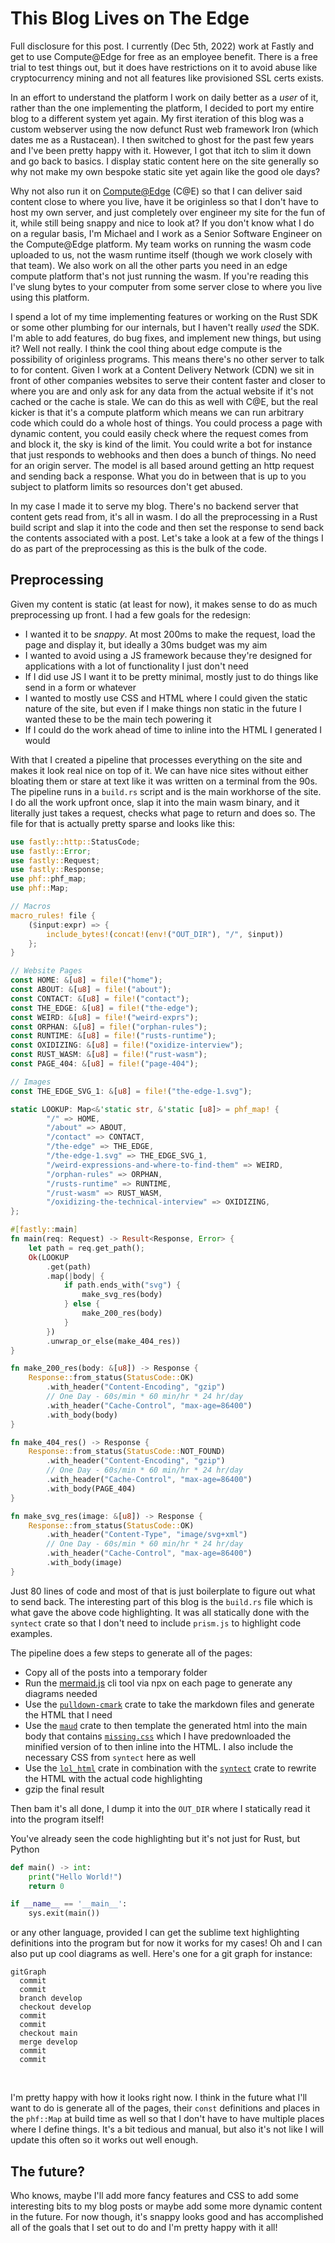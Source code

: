 # This Blog Lives on The Edge

Full disclosure for this post. I currently (Dec 5th, 2022) work at Fastly and
get to use Compute@Edge for free as an employee benefit. There is a free trial
to test things out, but it does have restrictions on it to avoid abuse like
cryptocurrency mining and not all features like provisioned SSL certs exists.

In an effort to understand the platform I work on daily better as a *user* of
it, rather than the one implementing the platform, I decided to port my entire
blog to a different system yet again. My first iteration of this blog was a
custom webserver using the now defunct Rust web framework Iron (which dates me as
a Rustacean). I then switched to ghost for the past few years and I've been
pretty happy with it. However, I got that itch to slim it down and go back to
basics. I display static content here on the site generally so why not make my
own bespoke static site yet again like the good ole days?

Why not also run it on
[Compute@Edge](https://www.fastly.com/products/edge-compute) (C@E) so that I can
deliver said content close to where you live, have it be originless so that I
don't have to host my own server, and just completely over engineer my site for
the fun of it, while still being snappy and nice to look at? If you don't know
what I do on a regular basis, I'm Michael and I work as a Senior Software
Engineer on the Compute@Edge platform. My team works on running the wasm code
uploaded to us, not the wasm runtime itself (though we work closely with that
team). We also work on all the other parts you need in an edge compute platform
that's not just running the wasm. If you're reading this I've slung bytes to
your computer from some server close to where you live using this platform.

I spend a lot of my time implementing features or working on the Rust SDK or some
other plumbing for our internals, but I haven't really *used* the SDK. I'm able
to add features, do bug fixes, and implement new things, but using it? Well not
really. I think the cool thing about edge compute is the possibility of
originless programs. This means there's no other server to talk to for content.
Given I work at a Content Delivery Network (CDN) we sit in front of other companies websites to serve their
content faster and closer to where you are and only ask for any data from the
actual website if it's not cached or the cache is stale. We can do this as well
with C@E, but the real kicker is that it's a compute platform which means we can
run arbitrary code which could do a whole host of things. You could process a page with
dynamic content, you could easily check where the request comes from and block
it, the sky is kind of the limit. You could write a bot for instance that just
responds to webhooks and then does a bunch of things. No need for an origin
server. The model is all based around getting an http request and sending back a
response. What you do in between that is up to you subject to platform limits so
resources don't get abused.

In my case I made it to serve my blog. There's no backend server that content
gets read from, it's all in wasm. I do all the preprocessing in a Rust build
script and slap it into the code and then set the response to send back the
contents associated with a post. Let's take a look at a few of the things I do
as part of the preprocessing as this is the bulk of the code.

## Preprocessing

Given my content is static (at least for now), it makes sense to do as much
preprocessing up front. I had a few goals for the redesign:

- I wanted it to be *snappy*. At most 200ms to make the request, load the page
  and display it, but ideally a 30ms budget was my aim
- I wanted to avoid using a JS framework because they're designed for
  applications with a lot of functionality I just don't need
- If I did use JS I want it to be pretty minimal, mostly just to do things like
  send in a form or whatever
- I wanted to mostly use CSS and HTML where I could given the static nature of
  the site, but even if I make things non static in the future I wanted these to
  be the main tech powering it
- If I could do the work ahead of time to inline into the HTML I generated I
  would

With that I created a pipeline that processes everything on the site and makes
it look real nice on top of it. We can have nice sites without either bloating
them or stare at text like it was written on a terminal from the 90s. The
pipeline runs in a `build.rs` script and is the main workhorse of the site. I do
all the work upfront once, slap it into the main wasm binary, and it literally
just takes a request, checks what page to return and does so. The file for that
is actually pretty sparse and looks like this:

```rust
use fastly::http::StatusCode;
use fastly::Error;
use fastly::Request;
use fastly::Response;
use phf::phf_map;
use phf::Map;

// Macros
macro_rules! file {
    ($input:expr) => {
        include_bytes!(concat!(env!("OUT_DIR"), "/", $input))
    };
}

// Website Pages
const HOME: &[u8] = file!("home");
const ABOUT: &[u8] = file!("about");
const CONTACT: &[u8] = file!("contact");
const THE_EDGE: &[u8] = file!("the-edge");
const WEIRD: &[u8] = file!("weird-exprs");
const ORPHAN: &[u8] = file!("orphan-rules");
const RUNTIME: &[u8] = file!("rusts-runtime");
const OXIDIZING: &[u8] = file!("oxidize-interview");
const RUST_WASM: &[u8] = file!("rust-wasm");
const PAGE_404: &[u8] = file!("page-404");

// Images
const THE_EDGE_SVG_1: &[u8] = file!("the-edge-1.svg");

static LOOKUP: Map<&'static str, &'static [u8]> = phf_map! {
        "/" => HOME,
        "/about" => ABOUT,
        "/contact" => CONTACT,
        "/the-edge" => THE_EDGE,
        "/the-edge-1.svg" => THE_EDGE_SVG_1,
        "/weird-expressions-and-where-to-find-them" => WEIRD,
        "/orphan-rules" => ORPHAN,
        "/rusts-runtime" => RUNTIME,
        "/rust-wasm" => RUST_WASM,
        "/oxidizing-the-technical-interview" => OXIDIZING,
};

#[fastly::main]
fn main(req: Request) -> Result<Response, Error> {
    let path = req.get_path();
    Ok(LOOKUP
        .get(path)
        .map(|body| {
            if path.ends_with("svg") {
                make_svg_res(body)
            } else {
                make_200_res(body)
            }
        })
        .unwrap_or_else(make_404_res))
}

fn make_200_res(body: &[u8]) -> Response {
    Response::from_status(StatusCode::OK)
        .with_header("Content-Encoding", "gzip")
        // One Day - 60s/min * 60 min/hr * 24 hr/day
        .with_header("Cache-Control", "max-age=86400")
        .with_body(body)
}

fn make_404_res() -> Response {
    Response::from_status(StatusCode::NOT_FOUND)
        .with_header("Content-Encoding", "gzip")
        // One Day - 60s/min * 60 min/hr * 24 hr/day
        .with_header("Cache-Control", "max-age=86400")
        .with_body(PAGE_404)
}

fn make_svg_res(image: &[u8]) -> Response {
    Response::from_status(StatusCode::OK)
        .with_header("Content-Type", "image/svg+xml")
        // One Day - 60s/min * 60 min/hr * 24 hr/day
        .with_header("Cache-Control", "max-age=86400")
        .with_body(image)
}
```

Just 80 lines of code and most of that is just boilerplate to figure out what to
send back. The interesting part of this blog is the `build.rs` file which is
what gave the above code highlighting. It was all statically done with the
`syntect` crate so that I don't need to include `prism.js` to highlight code
examples.

The pipeline does a few steps to generate all of the pages:

- Copy all of the posts into a temporary folder
- Run the [mermaid.js](https://mermaid-js.github.io/mermaid/#/) cli tool via npx
  on each page to generate any diagrams needed
- Use the [`pulldown-cmark`](https://crates.io/crates/pulldown-cmark) crate to
  take the markdown files and generate the HTML that I need
- Use the [`maud`](https://crates.io/crates/maud) crate to then template the
  generated html into the main body that contains
  [`missing.css`](https://missing.style/) which I have predownloaded the
  minified version of to then inline into the HTML. I also include the necessary
  CSS from `syntect` here as well
- Use the [`lol_html`](https://crates.io/crates/lol_html) crate in combination
  with the [`syntect`](https://crates.io/crates/syntect) crate to rewrite the
  HTML with the actual code highlighting
- gzip the final result

Then bam it's all done, I dump it into the `OUT_DIR` where I statically read it
into the program itself!

You've already seen the code highlighting but it's not just for Rust, but Python

```python
def main() -> int:
    print("Hello World!")
    return 0

if __name__ == '__main__':
    sys.exit(main())
```

or any other language, provided I can get the sublime text highlighting
definitions into the program but for now it works for my cases! Oh and I can
also put up cool diagrams as well. Here's one for a git graph for instance:

```mermaid
gitGraph
  commit
  commit
  branch develop
  checkout develop
  commit
  commit
  checkout main
  merge develop
  commit
  commit
```
<!-- Bit janky but only way for the css to not have text next to the image -->
<br>

I'm pretty happy with how it looks right now. I think in the future what I'll
want to do is generate all of the pages, their `const` definitions and places in
the `phf::Map` at build time as well so that I don't have to have multiple
places where I define things. It's a bit tedious and manual, but also it's not
like I will update this often so it works out well enough.

## The future?

Who knows, maybe I'll add more fancy features and CSS to add some interesting
bits to my blog posts or maybe add some more dynamic content in the future. For
now though, it's snappy looks good and has accomplished all of the goals that I
set out to do and I'm pretty happy with it all!
